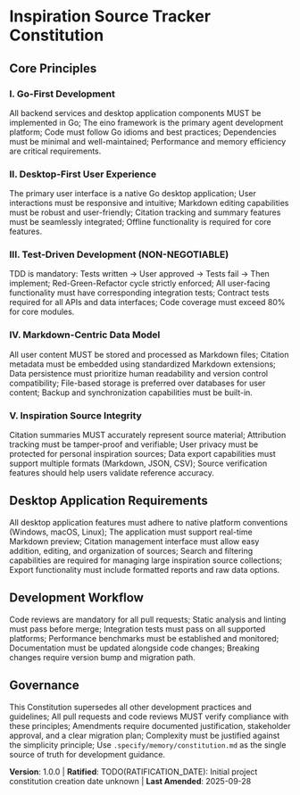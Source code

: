 <!-- 
Sync Impact Report:
- Version change: N/A (initial creation) → 1.0.0
- Modified principles: N/A (initial creation)
- Added sections: Core Principles (5), Desktop Application Requirements, Development Workflow, Governance
- Removed sections: N/A
- Templates requiring updates: 
  ✅ .specify/templates/plan-template.md (Constitution Check section updated)
  ✅ .specify/templates/spec-template.md (scope alignment verified)
  ✅ .specify/templates/tasks-template.md (task categorization verified)
  ✅ .qwen/commands/constitution.toml (this command updated)
- Follow-up TODOs: None
-->

# Inspiration Source Tracker Constitution

## Core Principles

### I. Go-First Development
All backend services and desktop application components MUST be implemented in Go; The eino framework is the primary agent development platform; Code must follow Go idioms and best practices; Dependencies must be minimal and well-maintained; Performance and memory efficiency are critical requirements.

### II. Desktop-First User Experience
The primary user interface is a native Go desktop application; User interactions must be responsive and intuitive; Markdown editing capabilities must be robust and user-friendly; Citation tracking and summary features must be seamlessly integrated; Offline functionality is required for core features.

### III. Test-Driven Development (NON-NEGOTIABLE)
TDD is mandatory: Tests written → User approved → Tests fail → Then implement; Red-Green-Refactor cycle strictly enforced; All user-facing functionality must have corresponding integration tests; Contract tests required for all APIs and data interfaces; Code coverage must exceed 80% for core modules.

### IV. Markdown-Centric Data Model
All user content MUST be stored and processed as Markdown files; Citation metadata must be embedded using standardized Markdown extensions; Data persistence must prioritize human readability and version control compatibility; File-based storage is preferred over databases for user content; Backup and synchronization capabilities must be built-in.

### V. Inspiration Source Integrity
Citation summaries MUST accurately represent source material; Attribution tracking must be tamper-proof and verifiable; User privacy must be protected for personal inspiration sources; Data export capabilities must support multiple formats (Markdown, JSON, CSV); Source verification features should help users validate reference accuracy.

## Desktop Application Requirements

All desktop application features must adhere to native platform conventions (Windows, macOS, Linux); The application must support real-time Markdown preview; Citation management interface must allow easy addition, editing, and organization of sources; Search and filtering capabilities are required for managing large inspiration source collections; Export functionality must include formatted reports and raw data options.

## Development Workflow

Code reviews are mandatory for all pull requests; Static analysis and linting must pass before merge; Integration tests must pass on all supported platforms; Performance benchmarks must be established and monitored; Documentation must be updated alongside code changes; Breaking changes require version bump and migration path.

## Governance

This Constitution supersedes all other development practices and guidelines; All pull requests and code reviews MUST verify compliance with these principles; Amendments require documented justification, stakeholder approval, and a clear migration plan; Complexity must be justified against the simplicity principle; Use `.specify/memory/constitution.md` as the single source of truth for development guidance.

**Version**: 1.0.0 | **Ratified**: TODO(RATIFICATION_DATE): Initial project constitution creation date unknown | **Last Amended**: 2025-09-28